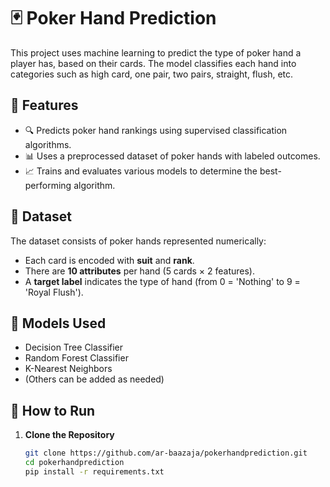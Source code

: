 # 🃏 Poker Hand Prediction

This project uses machine learning to predict the type of poker hand a player has, based on their cards. The model classifies each hand into categories such as high card, one pair, two pairs, straight, flush, etc.

## 📌 Features

- 🔍 Predicts poker hand rankings using supervised classification algorithms.
- 📊 Uses a preprocessed dataset of poker hands with labeled outcomes.
- 📈 Trains and evaluates various models to determine the best-performing algorithm.

## 📁 Dataset

The dataset consists of poker hands represented numerically:
- Each card is encoded with **suit** and **rank**.
- There are **10 attributes** per hand (5 cards × 2 features).
- A **target label** indicates the type of hand (from 0 = 'Nothing' to 9 = 'Royal Flush').

## 🧠 Models Used

- Decision Tree Classifier
- Random Forest Classifier
- K-Nearest Neighbors
- (Others can be added as needed)

## 🚀 How to Run

1. **Clone the Repository**
   ```bash
   git clone https://github.com/ar-baazaja/pokerhandprediction.git
   cd pokerhandprediction
   pip install -r requirements.txt
